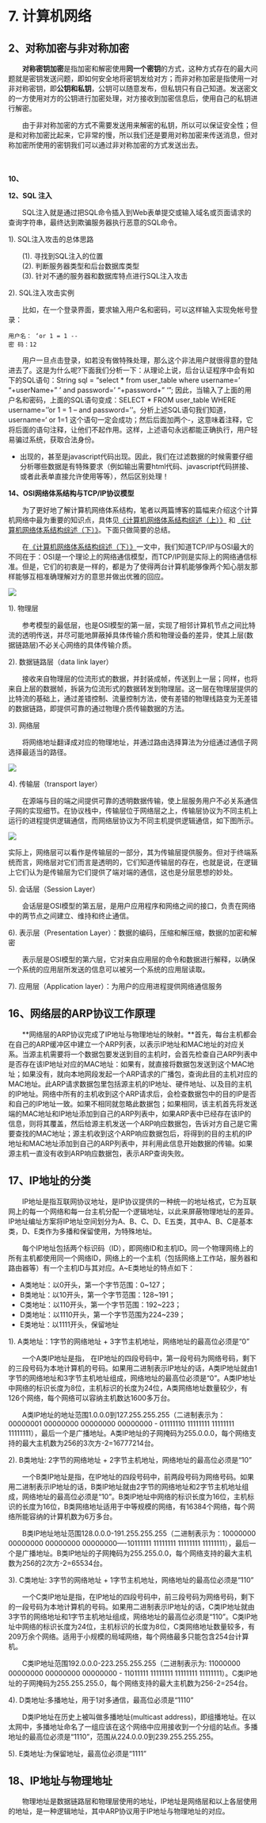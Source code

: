 # 7. 计算机网络

## **2、对称加密与非对称加密**

　　**对称密钥加密**是指加密和解密使用**同一个密钥**的方式，这种方式存在的最大问题就是密钥发送问题，即如何安全地将密钥发给对方；而非对称加密是指使用一对非对称密钥，即**公钥和私钥**，公钥可以随意发布，但私钥只有自己知道。发送密文的一方使用对方的公钥进行加密处理，对方接收到加密信息后，使用自己的私钥进行解密。

　　由于非对称加密的方式不需要发送用来解密的私钥，所以可以保证安全性；但是和对称加密比起来，它非常的慢，所以我们还是要用对称加密来传送消息，但对称加密所使用的密钥我们可以通过非对称加密的方式发送出去。

　　

**10、**

**12、SQL 注入**

　　SQL注入就是通过把SQL命令插入到Web表单提交或输入域名或页面请求的查询字符串，最终达到欺骗服务器执行恶意的SQL命令。

1\). SQL注入攻击的总体思路

　　\(1\). 寻找到SQL注入的位置  
 　　\(2\). 判断服务器类型和后台数据库类型  
 　　\(3\). 针对不通的服务器和数据库特点进行SQL注入攻击 

2\). SQL注入攻击实例

　　比如，在一个登录界面，要求输入用户名和密码，可以这样输入实现免帐号登录：

```text
用户名： ‘or 1 = 1 --
密 码：12
```

　　用户一旦点击登录，如若没有做特殊处理，那么这个非法用户就很得意的登陆进去了。这是为什么呢?下面我们分析一下：从理论上说，后台认证程序中会有如下的SQL语句：String sql = “select \* from user\_table where username=’ “+userName+” ’ and password=’ “+password+” ‘”; 因此，当输入了上面的用户名和密码，上面的SQL语句变成：SELECT \* FROM user\_table WHERE username=’’or 1 = 1 – and password=’’。分析上述SQL语句我们知道，username=‘ or 1=1 这个语句一定会成功；然后后面加两个-，这意味着注释，它将后面的语句注释，让他们不起作用。这样，上述语句永远都能正确执行，用户轻易骗过系统，获取合法身份。 



* 出现的，甚至是javascript代码出现。因此，我们在过滤数据的时候需要仔细分析哪些数据是有特殊要求（例如输出需要html代码、javascript代码拼接、或者此表单直接允许使用等等），然后区别处理！

**14、OSI网络体系结构与TCP/IP协议模型**

　　为了更好地了解计算机网络体系结构，笔者以两篇博客的篇幅来介绍这个计算机网络中最为重要的知识点，具体见[《计算机网络体系结构综述（上）》](http://blog.csdn.net/justloveyou_/article/details/69611328) 和 [《计算机网络体系结构综述（下）》](http://blog.csdn.net/justloveyou_/article/details/69612153)。下面只做简要的总结。

　　在[《计算机网络体系结构综述（下）》](http://blog.csdn.net/justloveyou_/article/details/69612153)一文中，我们知道TCP/IP与OSI最大的不同在于：OSI是一个理论上的网络通信模型，而TCP/IP则是实际上的网络通信标准。但是，它们的初衷是一样的，都是为了使得两台计算机能够像两个知心朋友那样能够互相准确理解对方的意思并做出优雅的回应。

![](../.gitbook/assets/image%20%28294%29.png)

1\). 物理层

　　参考模型的最低层，也是OSI模型的第一层，实现了相邻计算机节点之间比特流的透明传送，并尽可能地屏蔽掉具体传输介质和物理设备的差异，使其上层\(数据链路层\)不必关心网络的具体传输介质。

2\). 数据链路层（data link layer）

　　接收来自物理层的位流形式的数据，并封装成帧，传送到上一层；同样，也将来自上层的数据帧，拆装为位流形式的数据转发到物理层。这一层在物理层提供的比特流的基础上，通过差错控制、流量控制方法，使有差错的物理线路变为无差错的数据链路，即提供可靠的通过物理介质传输数据的方法。

3\). 网络层

　　将网络地址翻译成对应的物理地址，并通过路由选择算法为分组通过通信子网选择最适当的路径。 

![](../.gitbook/assets/image%20%28278%29.png)

4\). 传输层（transport layer）

　　在源端与目的端之间提供可靠的透明数据传输，使上层服务用户不必关系通信子网的实现细节。在协议栈中，传输层位于网络层之上，传输层协议为不同主机上运行的进程提供逻辑通信，而网络层协议为不同主机提供逻辑通信，如下图所示。

![](../.gitbook/assets/image%20%28315%29.png)

实际上，网络层可以看作是传输层的一部分，其为传输层提供服务。但对于终端系统而言，网络层对它们而言是透明的，它们知道传输层的存在，也就是说，在逻辑上它们认为是传输层为它们提供了端对端的通信，这也是分层思想的妙处。

5\). 会话层（Session Layer）

　　会话层是OSI模型的第五层，是用户应用程序和网络之间的接口，负责在网络中的两节点之间建立、维持和终止通信。

6\). 表示层（Presentation Layer）：数据的编码，压缩和解压缩，数据的加密和解密

　　表示层是OSI模型的第六层，它对来自应用层的命令和数据进行解释，以确保一个系统的应用层所发送的信息可以被另一个系统的应用层读取。

7\). 应用层（Application layer）：为用户的应用进程提供网络通信服务

## **16、网络层的ARP协议工作原理**

　　**网络层的ARP协议完成了IP地址与物理地址的映射。**首先，每台主机都会在自己的ARP缓冲区中建立一个ARP列表，以表示IP地址和MAC地址的对应关系。当源主机需要将一个数据包要发送到目的主机时，会首先检查自己ARP列表中是否存在该IP地址对应的MAC地址：如果有，就直接将数据包发送到这个MAC地址；如果没有，就向本地网段发起一个ARP请求的广播包，查询此目的主机对应的MAC地址。此ARP请求数据包里包括源主机的IP地址、硬件地址、以及目的主机的IP地址。网络中所有的主机收到这个ARP请求后，会检查数据包中的目的IP是否和自己的IP地址一致。如果不相同就忽略此数据包；如果相同，该主机首先将发送端的MAC地址和IP地址添加到自己的ARP列表中，如果ARP表中已经存在该IP的信息，则将其覆盖，然后给源主机发送一个ARP响应数据包，告诉对方自己是它需要查找的MAC地址；源主机收到这个ARP响应数据包后，将得到的目的主机的IP地址和MAC地址添加到自己的ARP列表中，并利用此信息开始数据的传输。如果源主机一直没有收到ARP响应数据包，表示ARP查询失败。

## **17、IP地址的分类**

　　IP地址是指互联网协议地址，是IP协议提供的一种统一的地址格式，它为互联网上的每一个网络和每一台主机分配一个逻辑地址，以此来屏蔽物理地址的差异。IP地址编址方案将IP地址空间划分为A、B、C、D、E五类，其中A、B、C是基本类，D、E类作为多播和保留使用，为特殊地址。

　　每个IP地址包括两个标识码（ID），即网络ID和主机ID。同一个物理网络上的所有主机都使用同一个网络ID，网络上的一个主机（包括网络上工作站，服务器和路由器等）有一个主机ID与其对应。A~E类地址的特点如下：

* A类地址：以0开头，第一个字节范围：0~127；
* B类地址：以10开头，第一个字节范围：128~191；
* C类地址：以110开头，第一个字节范围：192~223；
* D类地址：以1110开头，第一个字节范围为224~239；
* E类地址：以1111开头，保留地址

1\). A类地址：1字节的网络地址 + 3字节主机地址，网络地址的最高位必须是“0”

　　一个A类IP地址是指， 在IP地址的四段号码中，第一段号码为网络号码，剩下的三段号码为本地计算机的号码。如果用二进制表示IP地址的话，A类IP地址就由1字节的网络地址和3字节主机地址组成，网络地址的最高位必须是“0”。A类IP地址中网络的标识长度为8位，主机标识的长度为24位，A类网络地址数量较少，有126个网络，每个网络可以容纳主机数达1600多万台。

　　A类IP地址的地址范围1.0.0.0到127.255.255.255（二进制表示为：00000001 00000000 00000000 00000000 - 01111110 11111111 11111111 11111111），最后一个是广播地址。A类IP地址的子网掩码为255.0.0.0，每个网络支持的最大主机数为256的3次方-2=16777214台。

2\). B类地址: 2字节的网络地址 + 2字节主机地址，网络地址的最高位必须是“10”

　　一个B类IP地址是指，在IP地址的四段号码中，前两段号码为网络号码。如果用二进制表示IP地址的话，B类IP地址就由2字节的网络地址和2字节主机地址组成，网络地址的最高位必须是“10”。B类IP地址中网络的标识长度为16位，主机标识的长度为16位，B类网络地址适用于中等规模的网络，有16384个网络，每个网络所能容纳的计算机数为6万多台。

　　B类IP地址地址范围128.0.0.0-191.255.255.255（二进制表示为：10000000 00000000 00000000 00000000—-10111111 11111111 11111111 11111111），最后一个是广播地址。B类IP地址的子网掩码为255.255.0.0，每个网络支持的最大主机数为256的2次方-2=65534台。

3\). C类地址: 3字节的网络地址 + 1字节主机地址，网络地址的最高位必须是“110”

　　一个C类IP地址是指，在IP地址的四段号码中，前三段号码为网络号码，剩下的一段号码为本地计算机的号码。如果用二进制表示IP地址的话，C类IP地址就由3字节的网络地址和1字节主机地址组成，网络地址的最高位必须是“110”。C类IP地址中网络的标识长度为24位，主机标识的长度为8位，C类网络地址数量较多，有209万余个网络。适用于小规模的局域网络，每个网络最多只能包含254台计算机。

　　C类IP地址范围192.0.0.0-223.255.255.255（二进制表示为: 11000000 00000000 00000000 00000000 - 11011111 11111111 11111111 11111111）。C类IP地址的子网掩码为255.255.255.0，每个网络支持的最大主机数为256-2=254台。

4\). D类地址:多播地址，用于1对多通信，最高位必须是“1110”

　　D类IP地址在历史上被叫做多播地址\(multicast address\)，即组播地址。在以太网中，多播地址命名了一组应该在这个网络中应用接收到一个分组的站点。多播地址的最高位必须是“1110”，范围从224.0.0.0到239.255.255.255。

5\). E类地址:为保留地址，最高位必须是“1111”

## **18、IP地址与物理地址**

　　物理地址是数据链路层和物理层使用的地址，IP地址是网络层和以上各层使用的地址，是一种逻辑地址，其中ARP协议用于IP地址与物理地址的对应。

　　

